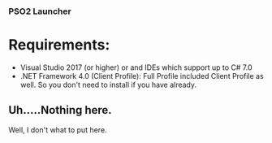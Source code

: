 ### PSO2 Launcher

# Requirements:
- Visual Studio 2017 (or higher) or and IDEs which support up to C# 7.0
- .NET Framework 4.0 (Client Profile): Full Profile included Client Profile as well. So you don't need to install if you have already.

## Uh.....Nothing here.

Well, I don't what to put here.
